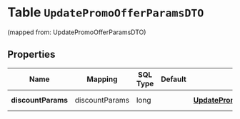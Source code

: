 
# Table `UpdatePromoOfferParamsDTO`
(mapped from: UpdatePromoOfferParamsDTO)

## Properties
Name | Mapping | SQL Type | Default | Type | Description | Notes
---- | ------- | -------- | ------- | ---- | ----------- | -----
**discountParams** | discountParams | long |  | [**UpdatePromoOfferDiscountParamsDTO**](UpdatePromoOfferDiscountParamsDTO.md) |  |  [optional] [foreignkey]



